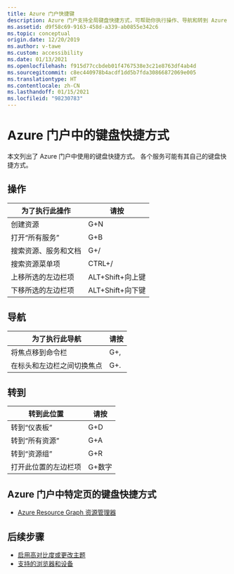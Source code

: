 ```yaml
---
title: Azure 门户快捷键
description: Azure 门户支持全局键盘快捷方式，可帮助你执行操作、导航和转到 Azure 门户中的位置。
ms.assetid: d9f58c69-9163-458d-a339-ab0855e342c6
ms.topic: conceptual
origin.date: 12/20/2019
ms.author: v-tawe
ms.custom: accessibility
ms.date: 01/13/2021
ms.openlocfilehash: f915d77ccbdeb01f4767538e3c21e8763df4ab4d
ms.sourcegitcommit: c8ec440978b4acdf1dd5b7fda30866872069e005
ms.translationtype: HT
ms.contentlocale: zh-CN
ms.lasthandoff: 01/15/2021
ms.locfileid: "98230783"
---
```

# <a name="keyboard-shortcuts-in-the-azure-portal"></a>Azure 门户中的键盘快捷方式

本文列出了 Azure 门户中使用的键盘快捷方式。 各个服务可能有其自己的键盘快捷方式。

## <a name="actions"></a>操作

|为了执行此操作 |请按 |
| --- | --- |
|创建资源|G+N|
| 打开“所有服务”|G+B|
|搜索资源、服务和文档|G+/|
|搜索资源菜单项|CTRL+/ |
|上移所选的左边栏项 |ALT+Shift+向上键|
|下移所选的左边栏项 |ALT+Shift+向下键|

## <a name="navigation"></a>导航

|为了执行此导航 |请按 |
| --- | --- |
|将焦点移到命令栏 |G+, |
|在标头和左边栏之间切换焦点 | G+. |

## <a name="go-to"></a>转到

|转到此位置 |请按 |
| --- | --- |
|转到“仪表板”  |G+D |
|转到“所有资源” |G+A |
|转到“资源组” |G+R |
|打开此位置的左边栏项 |G+数字|

## <a name="keyboard-shortcuts-for-specific-pages-in-the-azure-portal"></a>Azure 门户中特定页的键盘快捷方式

- [Azure Resource Graph 资源管理器](../governance/resource-graph/reference/keyboard-shortcuts.md)

## <a name="next-steps"></a>后续步骤

- [启用高对比度或更改主题](set-preferences.md#choose-a-theme-or-enable-high-contrast)
- [支持的浏览器和设备](azure-portal-supported-browsers-devices.md)

